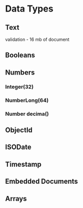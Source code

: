 # Data Types

## Text
validation - 16 mb of document

## Booleans


## Numbers
### Integer(32)
### NumberLong(64)
### Number decima()

## ObjectId

## ISODate

## Timestamp


## Embedded Documents

## Arrays

